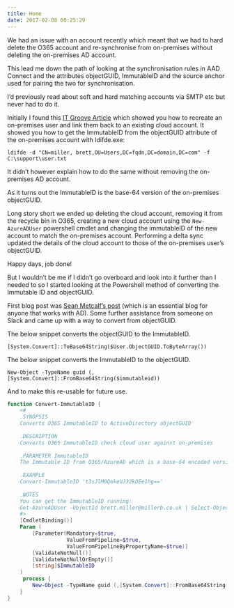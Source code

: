```yaml
---
title: Home
date: 2017-02-08 00:25:29
---
```

We had an issue with an account recently which meant that we had to hard delete the O365 account and re-synchronise from on-premises without deleting the on-premises AD account.

This lead me down the path of looking at the synchronisation rules in AAD Connect and the attributes objectGUID, ImmutableID and the source anchor used for pairing the two for synchronisation.

I’d previously read about soft and hard matching accounts via SMTP etc but never had to do it.

Initially I found this [IT Groove Article](http://itgroove.net/stellark/2016/03/25/recreate-a-deleted-user-in-ad-and-sync-to-office365/) which showed you how to recreate an on-premises user and link them back to an existing cloud account. It showed you how to get the ImmutableID from the objectGUID attribute of the on-premises account with ldifde.exe:

`ldifde -d "CN=miller, brett,OU=Users,DC=fqdn,DC=domain,DC=com" -f C:\support\user.txt`

It didn’t however explain how to do the same without removing the on-premises AD account.

As it turns out the ImmutableID is the base-64 version of the on-premises objectGUID.

Long story short we ended up deleting the cloud account, removing it from the recycle bin in O365, creating a new cloud account using the `New-AzureADUser` powershell cmdlet and changing the immutableID of the new account to match the on-premises account. Performing a delta sync updated the details of the cloud account to those of the on-premises user’s objectGUID.

Happy days, job done!

But I wouldn’t be me if I didn’t go overboard and look into it further than I needed to so I started looking at the Powershell method of converting the Immutable ID and objectGUID.

First blog post was [Sean Metcalf’s post](https://adsecurity.org/?p=478) (which is an essential blog for anyone that works with AD). Some further assistance from someone on Slack and came up with a way to convert from objectGUID.

The below snippet converts the objectGUID to the ImmutableID.

`[System.Convert]::ToBase64String($User.ObjectGUID.ToByteArray())`

The below snippet converts the ImmutableID to the objectGUID.

`New-Object -TypeName guid (,[System.Convert]::FromBase64String($immutableid))`

And to make this re-usable for future use.

```powershell
function Convert-ImmutableID {
    <#
    .SYNOPSIS
    Converts O365 ImmutableID to ActiveDirectory objectGUID
    
    .DESCRIPTION
    Converts O365 ImmutableID check cloud user against on-premises
    
    .PARAMETER ImmutableID
    The Immutable ID from O365/AzureAD which is a base-64 encoded version of the AD objectGUID
    
    .EXAMPLE
    Convert-ImmutableID 't3sJlM0QekeUJ32kOEe1hg=='
    
    .NOTES
    You can get the ImmutableID running:
    Get-AzureADUser -ObjectId brett.miller@millerb.co.uk | Select-Object immutableid
    #>
    [CmdletBinding()]
    Param (
        [Parameter(Mandatory=$true,
                   ValueFromPipeline=$true,
                   ValueFromPipelineByPropertyName=$true)]
        [ValidateNotNull()]
        [ValidateNotNullOrEmpty()]
        [string]$ImmutableID
    )
     process {
        New-Object -TypeName guid (,[System.Convert]::FromBase64String($immutableid))
    }
}
```
